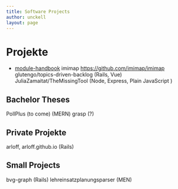 ```yaml
---
title: Software Projects
author: unckell
layout: page
---
```


# Projekte
* [module-handbook](https://github.com/bkleinen/module-handbook)
imimap https://github.com/imimap/imimap
glutengo/topics-driven-backlog (Rails, Vue)
JuliaZamaitat/TheMissingTool (Node, Express, Plain JavaScript )

## Bachelor Theses
PollPlus (to come) (MERN)
grasp (?)

## Private Projekte
arloff, arloff.github.io (Rails)

## Small Projects
bvg-graph (Rails)
lehreinsatzplanungsparser (MEN)
